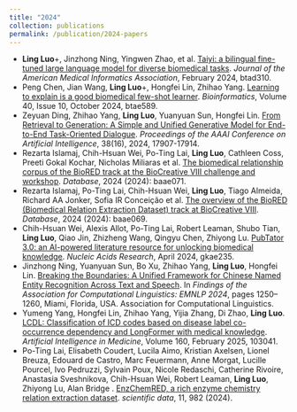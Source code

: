 ```yaml
---
title: "2024"
collection: publications
permalink: /publication/2024-papers
---
```


- **Ling Luo**+, Jinzhong Ning, Yingwen Zhao, et al. [Taiyi: a bilingual fine-tuned large language model for diverse biomedical tasks](https://doi.org/10.1093/jamia/ocae037). *Journal of the American Medical Informatics Association*, February 2024, btad310.
- Peng Chen, Jian Wang, **Ling Luo**+, Hongfei Lin, Zhihao Yang. [Learning to explain is a good biomedical few-shot learner](https://doi.org/10.1093/bioinformatics/btae589). *Bioinformatics*, Volume 40, Issue 10, October 2024, btae589.
- Zeyuan Ding, Zhihao Yang, **Ling Luo**,  Yuanyuan Sun, Hongfei Lin. [From Retrieval to Generation: A Simple and Unified Generative Model for End-to-End Task-Oriented Dialogue](https://doi.org/10.1609/aaai.v38i16.29745). *Proceedings of the AAAI Conference on Artificial Intelligence*, 38(16), 2024, 17907-17914.
- Rezarta Islamaj, Chih-Hsuan Wei, Po-Ting Lai, **Ling Luo**, Cathleen Coss, Preeti Gokal Kochar, Nicholas Miliaras et al. [The biomedical relationship corpus of the BioRED track at the BioCreative VIII challenge and workshop](https://doi.org/10.1093/database/baae071). *Database*, 2024 (2024): baae071.
- Rezarta Islamaj, Po-Ting Lai, Chih-Hsuan Wei, **Ling Luo**, Tiago Almeida, Richard AA Jonker, Sofia IR Conceição et al. [The overview of the BioRED (Biomedical Relation Extraction Dataset) track at BioCreative VIII](https://doi.org/10.1093/database/baae069). *Database*, 2024 (2024): baae069.
- Chih-Hsuan Wei, Alexis Allot, Po-Ting Lai, Robert Leaman, Shubo Tian, **Ling Luo**, Qiao Jin, Zhizheng Wang, Qingyu Chen, Zhiyong Lu. [PubTator 3.0: an AI-powered literature resource for unlocking biomedical knowledge](https://doi.org/10.1093/nar/gkae235). *Nucleic Acids Research*, April 2024, gkae235.
- Jinzhong Ning, Yuanyuan Sun, Bo Xu, Zhihao Yang, **Ling Luo**, Hongfei Lin. [Breaking the Boundaries: A Unified Framework for Chinese Named Entity Recognition Across Text and Speech](https://aclanthology.org/2024.findings-emnlp.67). In *Findings of the Association for Computational Linguistics: EMNLP 2024*, pages 1250–1260, Miami, Florida, USA. Association for Computational Linguistics.
- Yumeng Yang, Hongfei Lin, Zhihao Yang, Yijia Zhang, Di Zhao, **Ling Luo**. [LCDL: Classification of ICD codes based on disease label co-occurrence dependency and LongFormer with medical knowledge](https://doi.org/10.1016/j.artmed.2024.103041). *Artificial Intelligence in Medicine*, Volume 160, February 2025, 103041.
- Po-Ting Lai, Elisabeth Coudert, Lucila Aimo, Kristian Axelsen, Lionel Breuza, Edouard de Castro, Marc Feuermann, Anne Morgat, Lucille Pourcel, Ivo Pedruzzi, Sylvain Poux, Nicole Redaschi, Catherine Rivoire, Anastasia Sveshnikova, Chih-Hsuan Wei, Robert Leaman, **Ling Luo**, Zhiyong Lu, Alan Bridge . [EnzChemRED, a rich enzyme chemistry relation extraction dataset](https://www.nature.com/articles/s41597-024-03835-7). *scientific data*, 11, 982 (2024).

